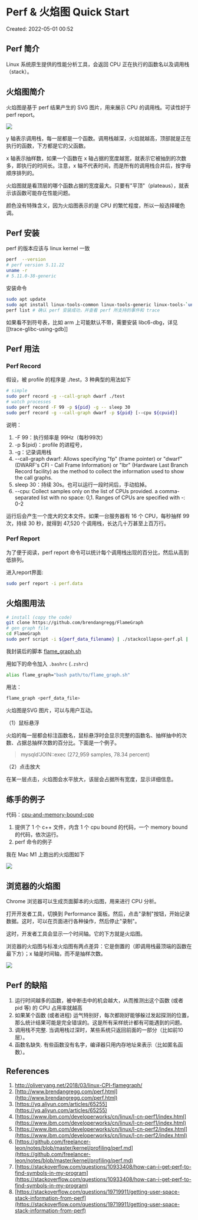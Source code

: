 # Perf & 火焰图 Quick Start

Created: 2022-05-01 00:52

## Perf 简介

Linux 系统原生提供的性能分析工具，会返回 CPU 正在执行的函数名以及调用栈（stack）。

## 火焰图简介

火焰图是基于 perf 结果产生的 SVG 图片，用来展示 CPU 的调用栈。可读性好于 perf report。

![](https://tva1.sinaimg.cn/large/e6c9d24egy1h1t4tzsiyjj20rs0hf43d.jpg)

y 轴表示调用栈，每一层都是一个函数。调用栈越深，火焰就越高，顶部就是正在执行的函数，下方都是它的父函数。

x 轴表示抽样数，如果一个函数在 x 轴占据的宽度越宽，就表示它被抽到的次数多，即执行的时间长。注意，x 轴不代表时间，而是所有的调用栈合并后，按字母顺序排列的。

火焰图就是看顶层的哪个函数占据的宽度最大。只要有"平顶"（plateaus），就表示该函数可能存在性能问题。

颜色没有特殊含义，因为火焰图表示的是 CPU 的繁忙程度，所以一般选择暖色调。

## Perf 安装

perf 的版本应该与 linux kernel 一致

```bash
perf  --version
# perf version 5.11.22
uname -r
# 5.11.0-38-generic
```

安装命令

```bash
sudo apt update
sudo apt install linux-tools-common linux-tools-generic linux-tools-`uname -r`
perf list # 确认 perf 安装成功，并查看 perf 所支持的事件和 trace
```

如果看不到符号表，比如 arm 上可能默认不带，需要安装 libc6-dbg，详见 [[trace-glibc-using-gdb]]

## Perf 用法

### Perf Record

假设，被 profile 的程序是 ./test，3 种典型的用法如下
```bash
# simple
sudo perf record -g --call-graph dwarf ./test
# watch processes
sudo perf record -F 99 -p ${pid} -g -- sleep 30
sudo perf record -g --call-graph dwarf -p ${pid} [--cpu ${cpuid}]
```

说明：
1. -F 99：执行频率是 99Hz（每秒99次）
3. -p ${pid}：profile 的进程号，
4. -g：记录调用栈
5. --call-graph dwarf: Allows specifying "fp" (frame pointer) or "dwarf" (DWARF's CFI - Call Frame Information) or "lbr" (Hardware Last Branch Record facility) as the method to collect the information used to show the call graphs.
6. sleep 30：持续 30s。也可以运行一段时间后，手动掐掉。
7. --cpu: Collect samples only on the list of CPUs provided. a comma-separated list with no space: 0,1. Ranges of CPUs are specified with -: 0-2

运行后会产生一个庞大的文本文件。如果一台服务器有 16 个 CPU，每秒抽样 99 次，持续 30 秒，就得到 47,520 个调用栈，长达几十万甚至上百万行。

### Perf Report

为了便于阅读，perf report 命令可以统计每个调用栈出现的百分比，然后从高到低排列。

进入report界面:

```bash
sudo perf report -i perf.data
```

## 火焰图用法

```bash
# install (copy the code)
git clone https://github.com/brendangregg/FlameGraph
# gen graph file
cd FlameGraph
sudo perf script -i ${perf_data_filename} | ./stackcollapse-perf.pl | ./flamegraph.pl --title="CPU-clock Flame Graph" > cpu-clock.svg
```

我封装后的脚本 [flame_graph.sh](https://github.com/JackonYang/projects-in-one/blob/b6dadf5ec93d5d2297976db99fb1547cd24b3ec0/projects/j-commands/plugins/flame_graph.sh)

用如下的命令加入  `.bashrc` (`.zshrc`)

```bash
alias flame_graph="bash path/to/flame_graph.sh"
```

用法：

```bash
flame_graph <perf_data_file>
```

火焰图是SVG 图片，可以与用户互动。

（1）鼠标悬浮

火焰的每一层都会标注函数名，鼠标悬浮时会显示完整的函数名、抽样抽中的次数、占据总抽样次数的百分比。下面是一个例子。

> mysqld'JOIN::exec (272,959 samples, 78.34 percent)

（2）点击放大

在某一层点击，火焰图会水平放大，该层会占据所有宽度，显示详细信息。

## 练手的例子

代码：[cpu-and-memory-bound-cpp](../../02-tutorial-code/02-profile-examples/02-cpu-and-memory-bound-cpp/README.md)

1. 提供了 1 个 c++ 文件，内含 1 个 cpu bound 的代码，一个 memory bound 的代码，依次运行。
2. perf 命令的例子

我在 Mac M1 上跑出的火焰图如下

![](https://tva1.sinaimg.cn/large/e6c9d24egy1h1t5c99cghj20x90bl3zb.jpg)

## 浏览器的火焰图

Chrome 浏览器可以生成页面脚本的火焰图，用来进行 CPU 分析。

打开开发者工具，切换到 Performance 面板。然后，点击"录制"按钮，开始记录数据。这时，可以在页面进行各种操作，然后停止"录制"。

这时，开发者工具会显示一个时间轴。它的下方就是火焰图。

浏览器的火焰图与标准火焰图有两点差异：它是倒置的（即调用栈最顶端的函数在最下方）；x 轴是时间轴，而不是抽样次数。

![](https://tva1.sinaimg.cn/large/e6c9d24egy1h1sazacb0ej20ku0h074z.jpg)

## Perf 的缺陷

1. 运行时间越多的函数，被中断击中的机会越大，从而推测出这个函数 (或者 pid 等) 的 CPU 占用率就越高
2. 如果某个函数 (或者进程) 运气特别好，每次都刚好能够躲过发起探测的位置，那么统计结果可能是完全错误的。这是所有采样统计都有可能遇到的问题。
3. 调用栈不完整. 当调用栈过深时，某些系统只返回前面的一部分（比如前10层）。
4. 函数名缺失. 有些函数没有名字，编译器只用内存地址来表示（比如匿名函数）。

## References

1. http://oliveryang.net/2018/03/linux-CPI-flamegraph/
2. [http://www.brendangregg.com/perf.html](http://www.brendangregg.com/perf.html)
3. [https://yq.aliyun.com/articles/65255](https://yq.aliyun.com/articles/65255)
4. [https://www.ibm.com/developerworks/cn/linux/l-cn-perf1/index.html](https://www.ibm.com/developerworks/cn/linux/l-cn-perf1/index.html)
5. [https://www.ibm.com/developerworks/cn/linux/l-cn-perf2/index.html](https://www.ibm.com/developerworks/cn/linux/l-cn-perf2/index.html)
6. [https://github.com/freelancer-leon/notes/blob/master/kernel/profiling/perf.md](https://github.com/freelancer-leon/notes/blob/master/kernel/profiling/perf.md)
7. [https://stackoverflow.com/questions/10933408/how-can-i-get-perf-to-find-symbols-in-my-program](https://stackoverflow.com/questions/10933408/how-can-i-get-perf-to-find-symbols-in-my-program)
8. [https://stackoverflow.com/questions/19719911/getting-user-space-stack-information-from-perf](https://stackoverflow.com/questions/19719911/getting-user-space-stack-information-from-perf)
